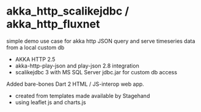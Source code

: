 # akka_http_scalikejdbc / akka_http_fluxnet

simple demo use case for akka http JSON query and serve timeseries data from a local custom db

- AKKA HTTP 2.5
- akka-http-play-json and play-json 2.8 integration
- scalikejdbc 3 with MS SQL Server jdbc.jar for custom db access

Added bare-bones Dart 2 HTML / JS-interop web app.

- created from templates made available by Stagehand
- using leaflet js and charts.js
